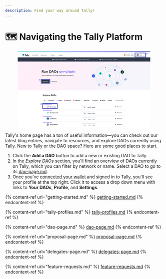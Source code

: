 ```yaml
---
description: Find your way around Tally!
---
```


# 🗺 Navigating the Tally Platform

<figure><img src="../../.gitbook/assets/CleanShot 2023-02-09 at 10.42.29@2x.png" alt=""><figcaption></figcaption></figure>

Tally's home page has a ton of useful information—you can check out our latest blog entries, navigate to resources, and explore DAOs currently using Tally. New to Tally or the DAO space? Here are some good places to start.

1. Click the **Add a DAO** button to add a new or existing DAO to Tally.
2. In the _Explore DAOs_ section, you'll find an overview of DAOs currently on Tally, which you can filter by network or name. Select a DAO to go to its [dao-page.md](dao-page.md "mention").
3. Once you've [connected your wallet](getting-started.md) and signed in to Tally, you'll see your profile at the top right. Click it to access a drop down menu with links to **Your DAOs**, **Profile**, and **Settings**.

{% content-ref url="getting-started.md" %}
[getting-started.md](getting-started.md)
{% endcontent-ref %}

{% content-ref url="tally-profiles.md" %}
[tally-profiles.md](tally-profiles.md)
{% endcontent-ref %}

{% content-ref url="dao-page.md" %}
[dao-page.md](dao-page.md)
{% endcontent-ref %}

{% content-ref url="proposal-page.md" %}
[proposal-page.md](proposal-page.md)
{% endcontent-ref %}

{% content-ref url="delegates-page.md" %}
[delegates-page.md](delegates-page.md)
{% endcontent-ref %}

{% content-ref url="feature-requests.md" %}
[feature-requests.md](feature-requests.md)
{% endcontent-ref %}
